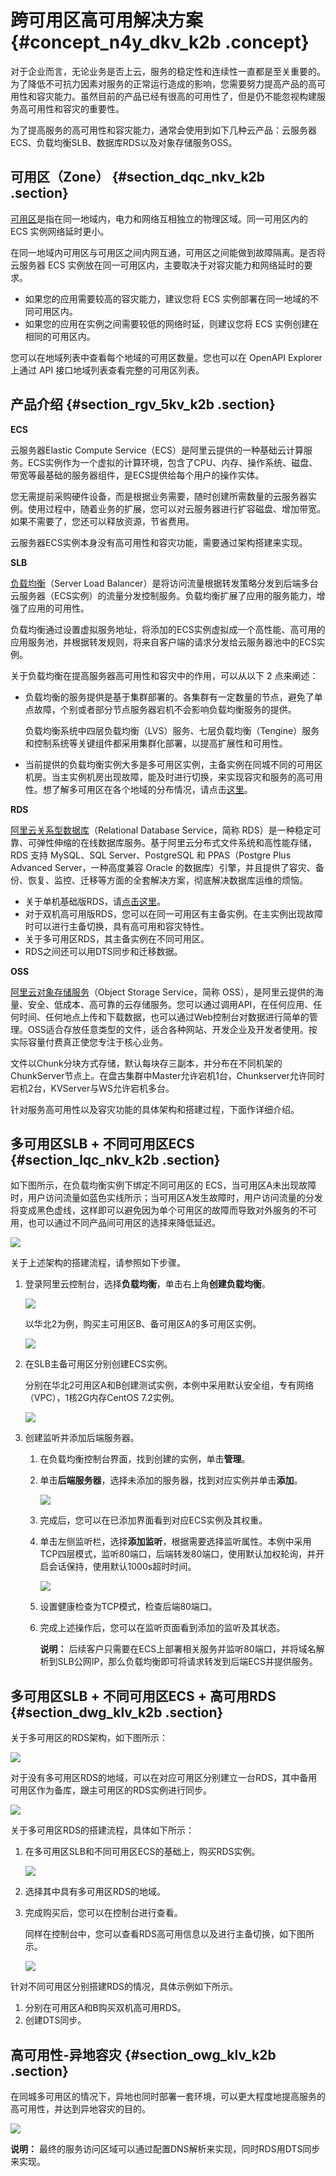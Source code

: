 # 跨可用区高可用解决方案 {#concept_n4y_dkv_k2b .concept}

对于企业而言，无论业务是否上云，服务的稳定性和连续性一直都是至关重要的。为了降低不可抗力因素对服务的正常运行造成的影响，您需要努力提高产品的高可用性和容灾能力。虽然目前的产品已经有很高的可用性了，但是仍不能忽视构建服务高可用性和容灾的重要性。

为了提高服务的高可用性和容灾能力，通常会使用到如下几种云产品：云服务器ECS、负载均衡SLB、数据库RDS以及对象存储服务OSS。

## 可用区（Zone） {#section_dqc_nkv_k2b .section}

[可用区](https://help.aliyun.com/document_detail/40654.html?spm=a2c4g.11174283.3.1.K061U4)是指在同一地域内，电力和网络互相独立的物理区域。同一可用区内的 ECS 实例网络延时更小。

在同一地域内可用区与可用区之间内网互通，可用区之间能做到故障隔离。是否将云服务器 ECS 实例放在同一可用区内，主要取决于对容灾能力和网络延时的要求。

-   如果您的应用需要较高的容灾能力，建议您将 ECS 实例部署在同一地域的不同可用区内。
-   如果您的应用在实例之间需要较低的网络时延，则建议您将 ECS 实例创建在相同的可用区内。

您可以在地域列表中查看每个地域的可用区数量。您也可以在 OpenAPI Explorer 上通过 API 接口地域列表查看完整的可用区列表。

## 产品介绍 {#section_rgv_5kv_k2b .section}

**ECS**

云服务器Elastic Compute Service（ECS）是阿里云提供的一种基础云计算服务。ECS实例作为一个虚拟的计算环境，包含了CPU、内存、操作系统、磁盘、带宽等最基础的服务器组件，是ECS提供给每个用户的操作实体。

您无需提前采购硬件设备，而是根据业务需要，随时创建所需数量的云服务器实例。使用过程中，随着业务的扩展，您可以对云服务器进行扩容磁盘、增加带宽。如果不需要了，您还可以释放资源，节省费用。

云服务器ECS实例本身没有高可用性和容灾功能，需要通过架构搭建来实现。

**SLB**

[负载均衡](https://help.aliyun.com/document_detail/27539.html?spm=a2c4g.11174283.6.541.UJKZf9)（Server Load Balancer）是将访问流量根据转发策略分发到后端多台云服务器（ECS实例）的流量分发控制服务。负载均衡扩展了应用的服务能力，增强了应用的可用性。

负载均衡通过设置虚拟服务地址，将添加的ECS实例虚拟成一个高性能、高可用的应用服务池，并根据转发规则，将来自客户端的请求分发给云服务器池中的ECS实例。

关于负载均衡在提高服务器高可用性和容灾中的作用，可以从以下 2 点来阐述：

-   负载均衡的服务提供是基于集群部署的。各集群有一定数量的节点，避免了单点故障，个别或者部分节点服务器宕机不会影响负载均衡服务的提供。

    负载均衡系统中四层负载均衡（LVS）服务、七层负载均衡（Tengine）服务和控制系统等关键组件都采用集群化部署，以提高扩展性和可用性。

-   当前提供的负载均衡实例大多是多可用区实例，主备实例在同城不同的可用区机房。当主实例机房出现故障，能及时进行切换，来实现容灾和服务的高可用性。想了解多可用区在各个地域的分布情况，请点击[这里](https://help.aliyun.com/document_detail/27654.html)。


**RDS**

[阿里云关系型数据库](https://help.aliyun.com/document_detail/26092.html)（Relational Database Service，简称 RDS）是一种稳定可靠、可弹性伸缩的在线数据库服务。基于阿里云分布式文件系统和高性能存储，RDS 支持 MySQL、SQL Server、PostgreSQL 和 PPAS（Postgre Plus Advanced Server，一种高度兼容 Oracle 的数据库）引擎，并且提供了容灾、备份、恢复、监控、迁移等方面的全套解决方案，彻底解决数据库运维的烦恼。

-   关于单机基础版RDS，请[点击这里](https://help.aliyun.com/document_detail/48980.html)。
-   对于双机高可用版RDS，您可以在同一可用区有主备实例。在主实例出现故障时可以进行主备切换，具有高可用和容灾特性。
-   关于多可用区RDS，其主备实例在不同可用区。
-   RDS之间还可以用DTS同步和迁移数据。

**OSS**

[阿里云对象存储服务](https://help.aliyun.com/document_detail/31817.html)（Object Storage Service，简称 OSS），是阿里云提供的海量、安全、低成本、高可靠的云存储服务。您可以通过调用API，在任何应用、任何时间、任何地点上传和下载数据，也可以通过Web控制台对数据进行简单的管理。OSS适合存放任意类型的文件，适合各种网站、开发企业及开发者使用。按实际容量付费真正使您专注于核心业务。

文件以Chunk分块方式存储，默认每块存三副本，并分布在不同机架的ChunkServer节点上。在盘古集群中Master允许宕机1台，Chunkserver允许同时宕机2台，KVServer与WS允许宕机多台。

针对服务高可用性以及容灾功能的具体架构和搭建过程，下面作详细介绍。

## 多可用区SLB + 不同可用区ECS {#section_lqc_nkv_k2b .section}

如下图所示，在负载均衡实例下绑定不同可用区的 ECS，当可用区A未出现故障时，用户访问流量如蓝色实线所示；当可用区A发生故障时，用户访问流量的分发将变成黑色虚线，这样即可以避免因为单个可用区的故障而导致对外服务的不可用，也可以通过不同产品间可用区的选择来降低延迟。

![](http://static-aliyun-doc.oss-cn-hangzhou.aliyuncs.com/assets/img/15079/15330913866962_zh-CN.png)

关于上述架构的搭建流程，请参照如下步骤。

1.  登录阿里云控制台，选择**负载均衡**，单击右上角**创建负载均衡**。

    ![](http://static-aliyun-doc.oss-cn-hangzhou.aliyuncs.com/assets/img/15079/15330913866965_zh-CN.png)

    以华北2为例，购买主可用区B、备可用区A的多可用区实例。

    ![](http://static-aliyun-doc.oss-cn-hangzhou.aliyuncs.com/assets/img/15079/15330913876970_zh-CN.png)

2.  在SLB主备可用区分别创建ECS实例。

    分别在华北2可用区A和B创建测试实例，本例中采用默认安全组，专有网络（VPC），1核2G内存CentOS 7.2实例。

    ![](http://static-aliyun-doc.oss-cn-hangzhou.aliyuncs.com/assets/img/15079/15330913876972_zh-CN.png)

3.  创建监听并添加后端服务器。
    1.  在负载均衡控制台界面，找到创建的实例，单击**管理**。
    2.  单击**后端服务器**，选择未添加的服务器，找到对应实例并单击**添加**。

        ![](http://static-aliyun-doc.oss-cn-hangzhou.aliyuncs.com/assets/img/15079/15330913876973_zh-CN.png)

    3.  完成后，您可以在已添加界面看到对应ECS实例及其权重。
    4.  单击左侧监听栏，选择**添加监听**，根据需要选择监听属性。本例中采用TCP四层模式，监听80端口，后端转发80端口，使用默认加权轮询，并开启会话保持，使用默认1000s超时时间。

        ![](http://static-aliyun-doc.oss-cn-hangzhou.aliyuncs.com/assets/img/15079/15330913876976_zh-CN.png)

    5.  设置健康检查为TCP模式，检查后端80端口。
    6.  完成上述操作后，您可以在监听页面看到添加的监听及其状态。

        **说明：** 后续客户只需要在ECS上部署相关服务并监听80端口，并将域名解析到SLB公网IP，那么负载均衡即可将请求转发到后端ECS并提供服务。


## 多可用区SLB + 不同可用区ECS + 高可用RDS {#section_dwg_klv_k2b .section}

关于多可用区的RDS架构，如下图所示：

![](http://static-aliyun-doc.oss-cn-hangzhou.aliyuncs.com/assets/img/15079/15330913876977_zh-CN.png)

对于没有多可用区RDS的地域，可以在对应可用区分别建立一台RDS，其中备用可用区作为备库，跟主可用区的RDS实例进行同步。

![](http://static-aliyun-doc.oss-cn-hangzhou.aliyuncs.com/assets/img/15079/15330913876978_zh-CN.png)

关于多可用区RDS的搭建流程，具体如下所示：

1.  在多可用区SLB和不同可用区ECS的基础上，购买RDS实例。

    ![](http://static-aliyun-doc.oss-cn-hangzhou.aliyuncs.com/assets/img/15079/15330913876980_zh-CN.png)

2.  选择其中具有多可用区RDS的地域。
3.  完成购买后，您可以在控制台进行查看。

    同样在控制台中，您可以查看RDS高可用信息以及进行主备切换，如下图所示。

    ![](http://static-aliyun-doc.oss-cn-hangzhou.aliyuncs.com/assets/img/15079/15330913876982_zh-CN.png)


针对不同可用区分别搭建RDS的情况，具体示例如下所示。

1.  分别在可用区A和B购买双机高可用RDS。
2.  创建DTS同步。

## 高可用性-异地容灾 {#section_owg_klv_k2b .section}

在同城多可用区的情况下，异地也同时部署一套环境，可以更大程度地提高服务的高可用性，并达到异地容灾的目的。

![](http://static-aliyun-doc.oss-cn-hangzhou.aliyuncs.com/assets/img/15079/15330913876989_zh-CN.png)

**说明：** 最终的服务访问区域可以通过配置DNS解析来实现，同时RDS用DTS同步来实现。

